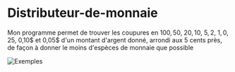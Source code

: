 # Distributeur-de-monnaie
Mon programme permet de trouver les coupures en 100$, 50$, 20$, 10$, 5$, 2$, 1$, 0,25$, 0,10$ et 0,05$ d'un montant d'argent donné, arrondi aux 5 cents près, de façon à donner le moins d'espèces de monnaie que possible

![Exemples](https://github.com/TheRealDAZL/Distributeur-de-monnaie-v1.1/assets/116024728/d77d5c16-d3d1-474c-9df2-fbd191409d2e)

